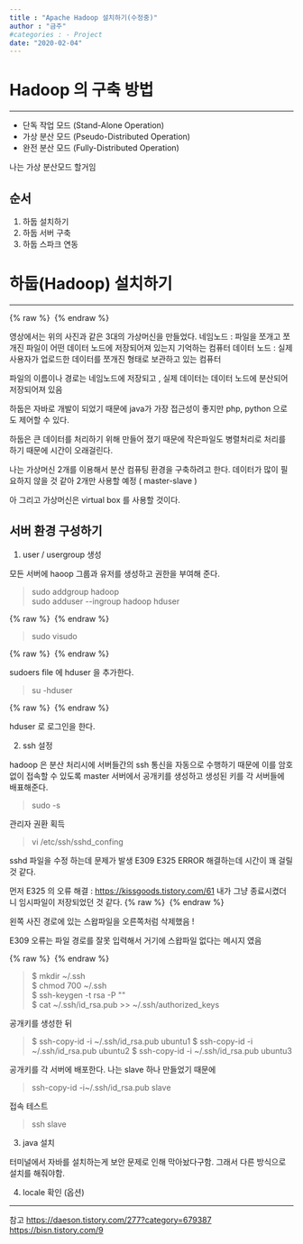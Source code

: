 ```yaml
---
title : "Apache Hadoop 설치하기(수정중)"
author : "금주"
#categories : - Project
date: "2020-02-04"
---
```


# Hadoop 의 구축 방법
---
* 단독 작업 모드 (Stand-Alone Operation)
* 가상 분산 모드 (Pseudo-Distributed Operation)
* 완전 분산 모드 (Fully-Distributed Operation)

나는 가상 분산모드 할거임


## 순서

1. 하둡 설치하기
2. 하둡 서버 구축
3. 하둡 스파크 연동

# 하둡(Hadoop) 설치하기
---



{% raw %} <img src="https://bcloved.github.io/assets/images/20200204ApacheHadoop/1.PNG" alt=""> {% endraw %}

영상에서는 위의 사진과 같은  3대의 가상머신을 만들었다.
네임노드 : 파일을 쪼개고 쪼개진 파일이 어떤 데이터 노드에 저장되어져 있는지 기억하는 컴퓨터
데이터 노드 : 실제 사용자가 업로드한 데이터를 쪼개진 형태로 보관하고 있는 컴퓨터



파일의 이름이나 경로는 네임노드에 저장되고 , 실제 데이터는 데이터 노드에 분산되어 저장되어져 있음

하둡은 자바로 개발이 되었기 때문에 java가 가장 접근성이 좋지만 php, python 으로도 제어할 수 있다.

하둡은 큰 데이터를 처리하기 위해 만들어 졌기 때문에 작은파일도 병렬처리로 처리를 하기 때문에 시간이 오래걸린다.


나는 가상머신 2개를 이용해서 분산 컴퓨팅 환경을 구축하려고 한다.
데이터가 많이 필요하지 않을 것 같아 2개만 사용할 예정 ( master-slave )

아 그리고 가상머신은 virtual box 를 사용할 것이다.

## 서버 환경 구성하기

1. user / usergroup 생성

모든 서버에 haoop 그룹과 유저를 생성하고 권한을 부여해 준다.


> sudo addgroup hadoop <br>
sudo adduser --ingroup hadoop hduser



{% raw %} <img src="https://bcloved.github.io/assets/images/20200204ApacheHadoop/2.PNG" alt=""> {% endraw %}

> sudo visudo

{% raw %} <img src="https://bcloved.github.io/assets/images/20200204ApacheHadoop/3.PNG" alt=""> {% endraw %}

sudoers file 에 hduser 을 추가한다.

> su -hduser

{% raw %} <img src="https://bcloved.github.io/assets/images/20200204ApacheHadoop/4.PNG" alt=""> {% endraw %}

hduser 로 로그인을 한다.

2. ssh 설정

hadoop 은 분산 처리시에 서버들간의 ssh 통신을 자동으로 수행하기 때문에 이를 암호없이 접속할 수 있도록 master 서버에서 공개키를 생성하고 생성된 키를 각 서버들에 배표해준다.


>sudo -s

관리자 권환 획득

> vi /etc/ssh/sshd_confing

sshd 파일을 수정
하는데 문제가 발생 E309 E325 ERROR 해결하는데 시간이 꽤 걸릴 것 같다.

먼저 E325 의 오류 해결 : <https://kissgoods.tistory.com/61>
내가 그냥 종료시켰더니 임시파일이 저장되었던 것 같다.
{% raw %} <img src="https://bcloved.github.io/assets/images/20200204ApacheHadoop/5.PNG" alt=""> {% endraw %}

왼쪽 사진 경로에 있는 스왑파일을 오른쪽처럼 삭제했음 !

E309 오류는 파일 경로를 잘못 입력해서 거기에 스왑파일 없다는 메시지 였음


{% raw %} <img src="https://bcloved.github.io/assets/images/20200204ApacheHadoop/6.PNG" alt=""> {% endraw %}

>$ mkdir ~/.ssh <br>
$ chmod 700 ~/.ssh <br>
$ ssh-keygen -t rsa -P "" <br>
$ cat ~/.ssh/id_rsa.pub >> ~/.ssh/authorized_keys

공개키를 생성한 뒤


>$ ssh-copy-id -i ~/.ssh/id_rsa.pub ubuntu1
$ ssh-copy-id -i ~/.ssh/id_rsa.pub ubuntu2
$ ssh-copy-id -i ~/.ssh/id_rsa.pub ubuntu3

공개키를 각 서버에 배포한다.
나는 slave 하나 만들었기 때문에
>ssh-copy-id -i~/.ssh/id_rsa.pub slave

접속 테스트
> ssh slave



3. java 설치


터미널에서 자바를 설치하는게 보안 문제로 인해 막아놨다구함.
그래서 다른 방식으로 설치를 해줘야함.


4. locale 확인 (옵션)



---
참고
<https://daeson.tistory.com/277?category=679387>
<https://bisn.tistory.com/9>
